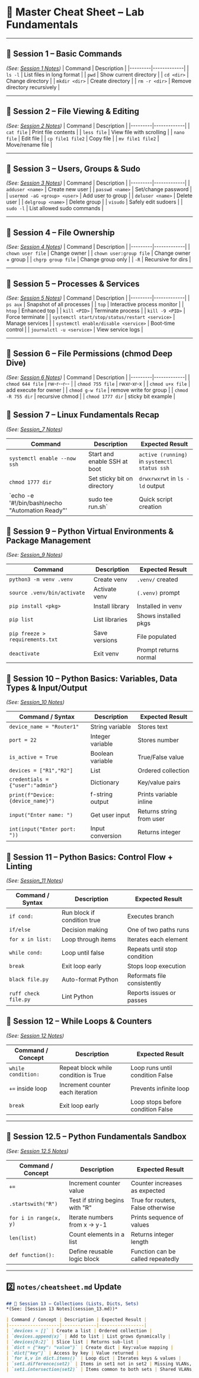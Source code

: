 # 📘 Master Cheat Sheet – Lab Fundamentals  

---

## 🔹 Session 1 – Basic Commands
*(See: [Session 1 Notes](session_1.md))*
| Command | Description |
|---------|-------------|
| `ls -l` | List files in long format |
| `pwd` | Show current directory |
| `cd <dir>` | Change directory |
| `mkdir <dir>` | Create directory |
| `rm -r <dir>` | Remove directory recursively |

---

## 🔹 Session 2 – File Viewing & Editing
*(See: [Session 2 Notes](session_2.md))*
| Command | Description |
|---------|-------------|
| `cat file` | Print file contents |
| `less file` | View file with scrolling |
| `nano file` | Edit file |
| `cp file1 file2` | Copy file |
| `mv file1 file2` | Move/rename file |

---

## 🔹 Session 3 – Users, Groups & Sudo
*(See: [Session 3 Notes](session_3.md))*
| Command | Description |
|---------|-------------|
| `adduser <name>` | Create new user |
| `passwd <name>` | Set/change password |
| `usermod -aG <group> <user>` | Add user to group |
| `deluser <name>` | Delete user |
| `delgroup <name>` | Delete group |
| `visudo` | Safely edit sudoers |
| `sudo -l` | List allowed sudo commands |

---

## 🔹 Session 4 – File Ownership
*(See: [Session 4 Notes](session_4.md))*
| Command | Description |
|---------|-------------|
| `chown user file` | Change owner |
| `chown user:group file` | Change owner + group |
| `chgrp group file` | Change group only |
| `-R` | Recursive for dirs |

---

## 🔹 Session 5 – Processes & Services
*(See: [Session 5 Notes](session_5.md))*
| Command | Description |
|---------|-------------|
| `ps aux` | Snapshot of all processes |
| `top` | Interactive process monitor |
| `htop` | Enhanced top |
| `kill <PID>` | Terminate process |
| `kill -9 <PID>` | Force terminate |
| `systemctl start/stop/status/restart <service>` | Manage services |
| `systemctl enable/disable <service>` | Boot-time control |
| `journalctl -u <service>` | View service logs |

---

## 🔹 Session 6 – File Permissions (chmod Deep Dive)
*(See: [Session 6 Notes](session_6.md))*
| Command | Description |
|---------|-------------|
| `chmod 644 file` | rw-r--r-- |
| `chmod 755 file` | rwxr-xr-x |
| `chmod u+x file` | add execute for owner |
| `chmod g-w file` | remove write for group |
| `chmod -R 755 dir` | recursive chmod |
| `chmod 1777 dir` | sticky bit example |


## 🔹 Session 7 – Linux Fundamentals Recap  
*(See: [Session_7 Notes](session_7.md))*  

| Command | Description | Expected Result |  
|---------|-------------|-----------------|  
| `systemctl enable --now ssh` | Start and enable SSH at boot | `active (running)` in `systemctl status ssh` |  
| `chmod 1777 dir` | Set sticky bit on directory | `drwxrwxrwt` in `ls -ld` output |  
| `echo -e '#!/bin/bash\necho "Automation Ready"' | sudo tee run.sh` | Quick script creation | Script prints `Automation Ready` |  


## 🔹 Session 9 – Python Virtual Environments & Package Management  
*(See: [Session_9 Notes](session_9.md))*  

| Command | Description | Expected Result |  
|---------|-------------|-----------------|  
| `python3 -m venv .venv` | Create venv | `.venv/` created |  
| `source .venv/bin/activate` | Activate venv | `(.venv)` prompt |  
| `pip install <pkg>` | Install library | Installed in venv |  
| `pip list` | List libraries | Shows installed pkgs |  
| `pip freeze > requirements.txt` | Save versions | File populated |  
| `deactivate` | Exit venv | Prompt returns normal |  


## 🔹 Session 10 – Python Basics: Variables, Data Types & Input/Output  
*(See: [Session_10 Notes](session_10.md))*  

| Command / Syntax | Description | Expected Result |  
|------------------|-------------|-----------------|  
| `device_name = "Router1"` | String variable | Stores text |  
| `port = 22` | Integer variable | Stores number |  
| `is_active = True` | Boolean variable | True/False value |  
| `devices = ["R1","R2"]` | List | Ordered collection |  
| `credentials = {"user":"admin"}` | Dictionary | Key/value pairs |  
| `print(f"Device: {device_name}")` | f-string output | Prints variable inline |  
| `input("Enter name: ")` | Get user input | Returns string from user |  
| `int(input("Enter port: "))` | Input conversion | Returns integer |  


## 🔹 Session 11 – Python Basics: Control Flow + Linting  
*(See: [Session_11 Notes](session_11.md))*  

| Command / Syntax | Description | Expected Result |  
|------------------|-------------|-----------------|  
| `if cond:` | Run block if condition true | Executes branch |  
| `if/else` | Decision making | One of two paths runs |  
| `for x in list:` | Loop through items | Iterates each element |  
| `while cond:` | Loop until false | Repeats until stop condition |  
| `break` | Exit loop early | Stops loop execution |  
| `black file.py` | Auto-format Python | Reformats file consistently |  
| `ruff check file.py` | Lint Python | Reports issues or passes |  

## 🔹 Session 12 – While Loops & Counters  
*(See: [Session 12 Notes](session_12.md))*  

| Command / Concept | Description | Expected Result |  
|-------------------|-------------|-----------------|  
| `while condition:` | Repeat block while condition is True | Loop runs until condition False |  
| `+=` inside loop | Increment counter each iteration | Prevents infinite loop |  
| `break` | Exit loop early | Loop stops before condition False |  

---

## 🔹 Session 12.5 – Python Fundamentals Sandbox  
*(See: [Session 12.5 Notes](session_12_5.md))*  

| Command / Concept | Description | Expected Result |  
|-------------------|-------------|-----------------|  
| `+=` | Increment counter value | Counter increases as expected |  
| `.startswith("R")` | Test if string begins with "R" | True for routers, False otherwise |  
| `for i in range(x, y)` | Iterate numbers from x → y-1 | Prints sequence of values |  
| `len(list)` | Count elements in a list | Returns integer length |  
| `def function():` | Define reusable logic block | Function can be called repeatedly |  


---

## 2️⃣ `notes/cheatsheet.md` Update  

```markdown
## 🔹 Session 13 – Collections (Lists, Dicts, Sets)  
*(See: [Session 13 Notes](session_13.md))*  

| Command / Concept | Description | Expected Result |  
|-------------------|-------------|-----------------|  
| `devices = []` | Create a list | Ordered collection |  
| `devices.append(x)` | Add to list | List grows dynamically |  
| `devices[0:2]` | Slice list | Returns sub-list |  
| `dict = {"key": "value"}` | Create dict | Key:value mapping |  
| `dict["key"]` | Access by key | Value returned |  
| `for k,v in dict.items()` | Loop dict | Iterates keys & values |  
| `set1.difference(set2)` | Items in set1 not in set2 | Missing VLANs, etc. |  
| `set1.intersection(set2)` | Items common to both sets | Shared VLANs, etc. |  

